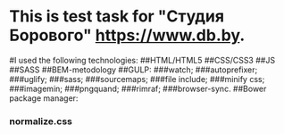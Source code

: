 
# This is test task for "Студия Борового" https://www.db.by.
#I used the following technologies:
  ##HTML/HTML5
  ##CSS/CSS3
  ##JS
  ##SASS
  ##BEM-metodology
  ##GULP:
    ###watch;
    ###autoprefixer;
    ###uglify;
    ###sass;
    ###sourcemaps;
    ###file include;
    ###minify css;
    ###imagemin;
    ###pngquand;
    ###rimraf;
    ###browser-sync.
 ##Bower package manager:
   ### normalize.css


    
    
